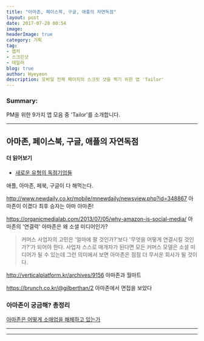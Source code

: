 ```yaml
---
title: "아마존, 페이스북, 구글, 애플의 자연독점"
layout: post
date: 2017-07-28 00:54
image:
headerImage: true
category: 기획
tag:
- 캡처
- 스크린샷
- 테일러
blog: true
author: Hyeyeon
description: 모바일 전체 페이지의 스크릿 샷을 찍기 위한 앱 'Tailor'
---
```


### Summary:

PM을 위한 9가지 앱 모음 중 'Tailor'를 소개합니다.

---

##


## 아마존, 페이스북, 구글, 애플의 자연독점


#### 더 읽어보기

* [새로운 유형의 독점기업들](http://ppss.kr/archives/112467)

애플, 아마존, 페북, 구글이 다 해먹는다.

http://www.newdaily.co.kr/mobile/mnewdaily/newsview.php?id=348867
아마존이 이겼다
최후 승자는 아마 아마존!

https://organicmedialab.com/2013/07/05/why-amazon-is-social-media/
아마존의 '연결력'
아마존은 왜 소셜 미디어인가?

> 커머스 사업자의 고민은 '얼마에 팔 것인가?'보다 '무엇을 어떻게 연결시킬 것인가?'가 되어야 한다. 사업자 스스로 매개자가 된다면 모든 커머스 모델은 소셜 미디어가 될 수 있는데 그런 의미에서 보면 아마존은 점점 더 무서운 회사가 될 것이다.

http://verticalplatform.kr/archives/9156
아마존과 월마트


https://brunch.co.kr/@gilberthan/2
아마존에서 면접을 보았다

### 아마존이 궁금해? 총정리

[아마존은 어떻게 소매업을 해체하고 있는가](https://estimastory.com/2017/05/01/alexashopping/)


---

---
